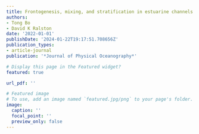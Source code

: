 ```yaml
---
title: Frontogenesis, mixing, and stratification in estuarine channels with curvature
authors:
- Tong Bo
- David K Ralston
date: '2022-01-01'
publishDate: '2024-01-22T19:17:51.708656Z'
publication_types:
- article-journal
publication: '*Journal of Physical Oceanography*'

# Display this page in the Featured widget?
featured: true

url_pdf: ''

# Featured image
# To use, add an image named `featured.jpg/png` to your page's folder.
image:
  caption: ''
  focal_point: ''
  preview_only: false
---
```

